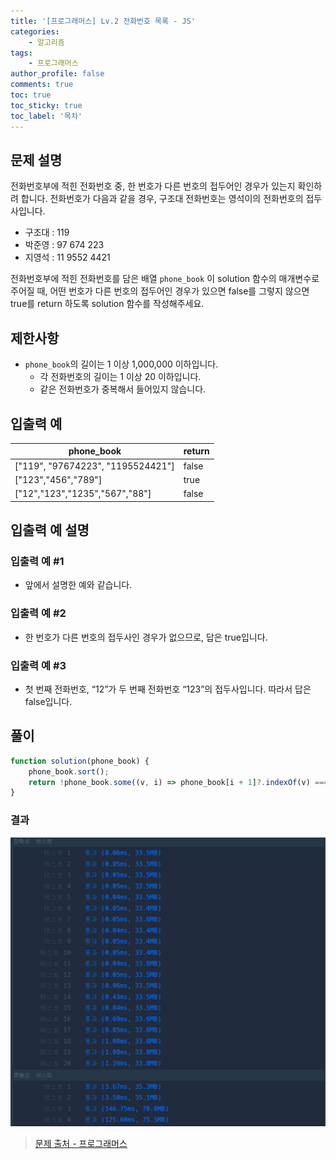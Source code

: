 ```yaml
---
title: '[프로그래머스] Lv.2 전화번호 목록 - JS'
categories:
    - 알고리즘
tags:
    - 프로그래머스
author_profile: false
comments: true
toc: true
toc_sticky: true
toc_label: '목차'
---
```


## 문제 설명

전화번호부에 적힌 전화번호 중, 한 번호가 다른 번호의 접두어인 경우가 있는지 확인하려 합니다.
전화번호가 다음과 같을 경우, 구조대 전화번호는 영석이의 전화번호의 접두사입니다.

-   구조대 : 119
-   박준영 : 97 674 223
-   지영석 : 11 9552 4421

전화번호부에 적힌 전화번호를 담은 배열 `phone_book` 이 solution 함수의 매개변수로 주어질 때, 어떤 번호가 다른 번호의 접두어인 경우가 있으면 false를 그렇지 않으면 true를 return 하도록 solution 함수를 작성해주세요.

## 제한사항

-   `phone_book`의 길이는 1 이상 1,000,000 이하입니다.
    -   각 전화번호의 길이는 1 이상 20 이하입니다.
    -   같은 전화번호가 중복해서 들어있지 않습니다.

## 입출력 예

| phone_book                        | return |
| --------------------------------- | ------ |
| ["119", "97674223", "1195524421"] | false  |
| ["123","456","789"]               | true   |
| ["12","123","1235","567","88"]    | false  |

## 입출력 예 설명

### 입출력 예 #1

-   앞에서 설명한 예와 같습니다.

### 입출력 예 #2

-   한 번호가 다른 번호의 접두사인 경우가 없으므로, 답은 true입니다.

### 입출력 예 #3

-   첫 번째 전화번호, “12”가 두 번째 전화번호 “123”의 접두사입니다. 따라서 답은 false입니다.

## 풀이

```javascript
function solution(phone_book) {
    phone_book.sort();
    return !phone_book.some((v, i) => phone_book[i + 1]?.indexOf(v) === 0);
}
```

### 결과

![result1](/assets/images/2023/10/31/algorithm-109-result1.png)

> [문제 출처 - 프로그래머스](https://school.programmers.co.kr/learn/courses/30/lessons/42577)
